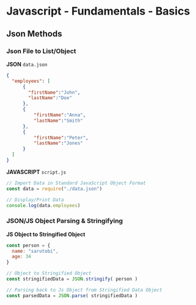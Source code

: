 # Javascript - Fundamentals - Basics

## Json Methods

### Json File to List/Object

**JSON** `data.json`

```json
{
  "employees": [
      {
        "firstName":"John",
        "lastName":"Doe"
      },
      {
          "firstName":"Anna",
          "lastName":"Smith"
      },
      {
          "firstName":"Peter",
          "lastName":"Jones"
      }
  ]
}
```

**JAVASCRIPT** `script.js`

```javascript
// Import Data in Standard JavaScript Object Format
const data = require("./data.json")

// Display/Print Data
console.log(data.employees)
```

### JSON/JS Object Parsing & Stringifying

**JS Object to Stringified Object**

```javascript
const person = {
  name: "sarutobi",
  age: 34
}

// Object to Stringified Object
const stringifiedData = JSON.stringify( person )

// Parsing back to Js Object from Stringified Data Object
const parsedData = JSON.parse( stringifiedData )
```



